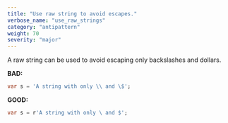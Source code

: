 ```yaml
---
title: "Use raw string to avoid escapes."
verbose_name: "use_raw_strings"
category: "antipattern"
weight: 70
severity: "major"
---
```

A raw string can be used to avoid escaping only backslashes and dollars.

**BAD:**
```dart
var s = 'A string with only \\ and \$';
```

**GOOD:**
```dart
var s = r'A string with only \ and $';
```
